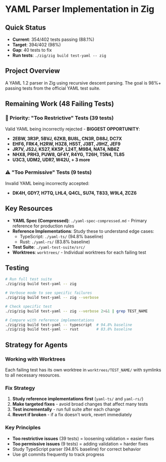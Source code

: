 # YAML Parser Implementation in Zig

## Quick Status
- **Current**: 354/402 tests passing (88.1%)
- **Target**: 394/402 (98%)
- **Gap**: 40 tests to fix
- **Run tests**: `./zig/zig build test-yaml -- zig`

## Project Overview

A YAML 1.2 parser in Zig using recursive descent parsing. The goal is 98%+ passing tests from the official YAML test suite.

## Remaining Work (48 Failing Tests)

### 🎯 Priority: "Too Restrictive" Tests (39 tests)
Valid YAML being incorrectly rejected - **BIGGEST OPPORTUNITY**:
- **2EBW, 3R3P, 5BVJ, 6ZKB, BU8L, CN3R, D88J, DC7X**
- **EHF6, FRK4, H2RW, H3Z8, HS5T, J3BT, J9HZ, JEF9** 
- **JR7V, JS2J, K527, KK5P, L24T, M9B4, NAT4, NB6Z**
- **NHX8, PRH3, PUW8, QF4Y, R4YG, T26H, T5N4, TL85**
- **U3C3, UDM2, UDR7, W42U, + 3 more**

### ⚠️ "Too Permissive" Tests (9 tests)
Invalid YAML being incorrectly accepted:
- **DK4H, GDY7, H7TQ, LHL4, Q4CL, SU74, T833, W9L4, ZCZ6**

## Key Resources

- **YAML Spec (Compressed)**: `./yaml-spec-compressed.md` - Primary reference for production rules
- **Reference Implementations**: Study these to understand edge cases:
  - TypeScript: `./yaml-ts/` (94.8% baseline)
  - Rust: `./yaml-rs/` (83.8% baseline)
- **Test Suite**: `./yaml-test-suite/src/`
- **Worktrees**: `worktrees/` - Individual worktrees for each failing test

## Testing

```bash
# Run full test suite
./zig/zig build test-yaml -- zig

# Verbose mode to see specific failures
./zig/zig build test-yaml -- zig --verbose

# Check specific test
./zig/zig build test-yaml -- zig --verbose 2>&1 | grep TEST_NAME

# Compare with reference implementations
./zig/zig build test-yaml -- typescript  # 94.8% baseline
./zig/zig build test-yaml -- rust        # 83.8% baseline
```

## Strategy for Agents

### Working with Worktrees
Each failing test has its own worktree in `worktrees/TEST_NAME/` with symlinks to all necessary resources.

### Fix Strategy
1. **Study reference implementations first** (`yaml-ts/` and `yaml-rs/`)
2. **Make targeted fixes** - avoid broad changes that affect many tests
3. **Test incrementally** - run full suite after each change
4. **Revert if broken** - if a fix doesn't work, revert immediately

### Key Principles
- **Too restrictive issues** (39 tests) = loosening validation = easier fixes
- **Too permissive issues** (9 tests) = adding validation = harder fixes
- Study TypeScript parser (94.8% baseline) for correct behavior
- Use git commits frequently to track progress